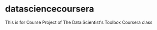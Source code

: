 datasciencecoursera
===================

This is for Course Project of The Data Scientist's Toolbox Coursera class
